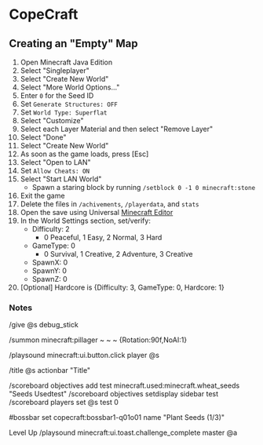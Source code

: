 # CopeCraft

## Creating an "Empty" Map
1. Open Minecraft Java Edition
1. Select "Singleplayer"
1. Select "Create New World"
1. Select "More World Options..."
1. Enter `0` for the Seed ID
1. Set `Generate Structures: OFF`
1. Set `World Type: Superflat`
1. Select "Customize"
1. Select each Layer Material and then select "Remove Layer"
1. Select "Done"
1. Select "Create New World"
1. As soon as the game loads, press [Esc]
1. Select "Open to LAN"
1. Set `Allow Cheats: ON`
1. Select "Start LAN World"
    - Spawn a staring block by running `/setblock 0 -1 0 minecraft:stone`
1. Exit the game
1. Delete the files in `/achivements`, `/playerdata`, and `stats`
1. Open the save using Universal [Minecraft Editor](https://www.universalminecrafteditor.com/)
1. In the World Settings section, set/verify:
    - Difficulty: 2
        - 0 Peaceful, 1 Easy, 2 Normal, 3 Hard
    - GameType: 0
        - 0 Survival, 1 Creative, 2 Adventure, 3 Creative
    - SpawnX: 0
    - SpawnY: 0
    - SpawnZ: 0
1. [Optional] Hardcore is {Difficulty: 3, GameType: 0, Hardcore: 1}

### Notes

/give @s debug_stick

/summon minecraft:pillager ~ ~ ~ {Rotation:90f,NoAI:1}

/playsound minecraft:ui.button.click player @s

/title @s actionbar "Title"

/scoreboard objectives add test minecraft.used:minecraft.wheat_seeds "Seeds Usedtest"
/scoreboard objectives setdisplay sidebar test
/scoreboard players set @s test 0


#bossbar set copecraft:bossbar1-q01o01 name "Plant Seeds (1/3)"

Level Up
/playsound minecraft:ui.toast.challenge_complete master @a